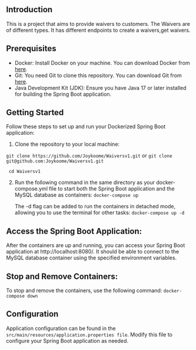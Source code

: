 ## Introduction
This is a project that aims to provide waivers to customers.
The Waivers are of different types. It has different endpoints to create a waivers,get waivers.


## Prerequisites

- Docker: Install Docker on your machine. You can download Docker from [here](https://www.docker.com/get-started).
- Git: You need Git to clone this repository. You can download Git from [here](https://git-scm.com/downloads).
- Java Development Kit (JDK): Ensure you have Java 17 or later installed for building the Spring Boot application.

## Getting Started

Follow these steps to set up and run your Dockerized Spring Boot application:

1. Clone the repository to your local machine:

 
  ` git clone https://github.com/Joykoome/Waiversv1.git `
    or 
  ` git clone git@github.com:Joykoome/Waiversv1.git `

  ` cd Waiversv1`

2. Run the following command in the same directory as your docker-compose.yml file to start both the Spring Boot application and the MySQL database as containers:
    `docker-compose up`

    The -d flag can be added to run the containers in detached mode, allowing you to use the terminal for other tasks:
    `docker-compose up -d`

## Access the Spring Boot Application:

After the containers are up and running, you can access your Spring Boot application at http://localhost:8080/<endpoint>. It should be able to connect to the MySQL database container using the specified environment variables.
## Stop and Remove Containers:
To stop and remove the containers, use the following command:
`docker-compose down`

## Configuration
Application configuration can be found in the `src/main/resources/application.properties file`. Modify this file to configure your Spring Boot application as needed.



